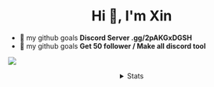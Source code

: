 <h1 align="center">Hi 👋, I'm Xin</h1> 

- 💈 my github goals **Discord Server .gg/2pAKGxDGSH**
- 💈 my github goals **Get 50 follower / Make all discord tool**

<a href="https://hits.seeyoufarm.com"><img src="https://hits.seeyoufarm.com/api/count/incr/badge.svg?url=https%3A%2F%2Fgithub.com%2FXinGodDev%2FXinGodDev&count_bg=%2323272A&title_bg=%2323272A&icon=discord.svg&icon_color=%237289DA&title=Views&edge_flat=true"/></a>
<details style='text-align: center;' align='center'>
<summary> Stats </summary>
<p style="text-align: center;"align="center"><a href="https://github.com/XinGodDev"><img align="center" src="https://github-readme-stats.vercel.app/api?username=XinGodDev&show_icons=true&include_all_commits=true&show_icons=true&title_color=fff&icon_color=79ff97&text_color=9f9f9f&bg_color=151515" alt="Hideaki's stats" /></a></p>

